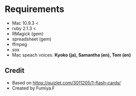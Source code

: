 # Requirements

- Mac 10.9.3 <
- ruby 2.1.3 <
- RMagick (gem)
- spreadsheet (gem)
- ffmpeg
- sox
- Mac speach voices: **Kyoko (ja), Samantha (en), Tom (en)**

## Credit

- Based on https://quizlet.com/3011205/1-flash-cards/
- Created by Fumiya.F

